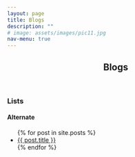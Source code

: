 ```yaml
---
layout: page
title: Blogs
description: ""
# image: assets/images/pic11.jpg
nav-menu: true
---
```


<!-- Main -->
<div id="main" class="alt">

<!-- One -->
<section id="one">
	<div class="inner">
        <header class="major">
			<h1>Blogs</h1>
		</header>

<!-- Lists -->
<h3>Lists</h3>
<div>
    <h4>Alternate</h4>
    <ul class="alt">
	    {% for post in site.posts %}
            <li><a href="{{ post.url }}">{{ post.title }}</a></li>
        {% endfor %}
    </ul>
</div>

</div>
</section>
</div>
